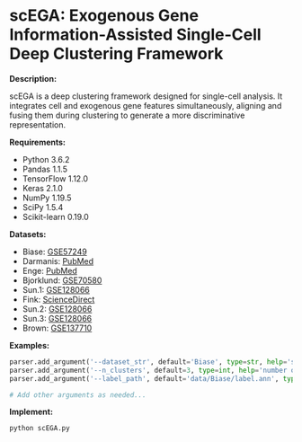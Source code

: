 # scEGA: Exogenous Gene Information-Assisted Single-Cell Deep Clustering Framework

**Description:**

scEGA is a deep clustering framework designed for single-cell analysis. It integrates cell and exogenous gene features simultaneously, aligning and fusing them during clustering to generate a more discriminative representation.

**Requirements:**

- Python 3.6.2
- Pandas 1.1.5
- TensorFlow 1.12.0
- Keras 2.1.0
- NumPy 1.19.5
- SciPy 1.5.4
- Scikit-learn 0.19.0

**Datasets:**

- Biase: [GSE57249](https://www.ncbi.nlm.nih.gov/geo/query/acc.cgi?acc=GSE57249)
- Darmanis: [PubMed](https://pubmed.ncbi.nlm.nih.gov/26060301/)
- Enge: [PubMed](https://pubmed.ncbi.nlm.nih.gov/28965763/)
- Bjorklund: [GSE70580](https://www.ncbi.nlm.nih.gov/geo/query/acc.cgi?acc=GSE70580)
- Sun.1: [GSE128066](https://www.ncbi.nlm.nih.gov/geo/query/acc.cgi?acc=GSE128066)
- Fink: [ScienceDirect](https://www.sciencedirect.com/science/article/abs/pii/S1534580722004932)
- Sun.2: [GSE128066](https://www.ncbi.nlm.nih.gov/geo/query/acc.cgi?acc=GSE128066)
- Sun.3: [GSE128066](https://www.ncbi.nlm.nih.gov/geo/query/acc.cgi?acc=GSE128066)
- Brown: [GSE137710](https://www.ncbi.nlm.nih.gov/geo/query/acc.cgi?acc=GSE137710)

**Examples:**

```python
parser.add_argument('--dataset_str', default='Biase', type=str, help='single cell dataset')
parser.add_argument('--n_clusters', default=3, type=int, help='number of clusters')
parser.add_argument('--label_path', default='data/Biase/label.ann', type=str, help='true labels')

# Add other arguments as needed...


```
**Implement:**
```python
python scEGA.py
```



